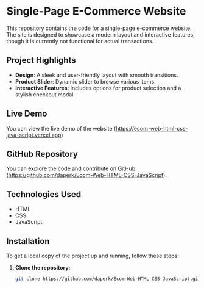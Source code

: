 # Single-Page E-Commerce Website

This repository contains the code for a single-page e-commerce website. The site is designed to showcase a modern layout and interactive features, though it is currently not functional for actual transactions.

## Project Highlights

- **Design**: A sleek and user-friendly layout with smooth transitions.
- **Product Slider**: Dynamic slider to browse various items.
- **Interactive Features**: Includes options for product selection and a stylish checkout modal.

## Live Demo

You can view the live demo of the website (https://ecom-web-html-css-java-script.vercel.app)

## GitHub Repository

You can explore the code and contribute on GitHub: (https://github.com/daperk/Ecom-Web-HTML-CSS-JavaScript).

## Technologies Used

- HTML
- CSS
- JavaScript

## Installation

To get a local copy of the project up and running, follow these steps:

1. **Clone the repository:**
   ```bash
   git clone https://github.com/daperk/Ecom-Web-HTML-CSS-JavaScript.git
